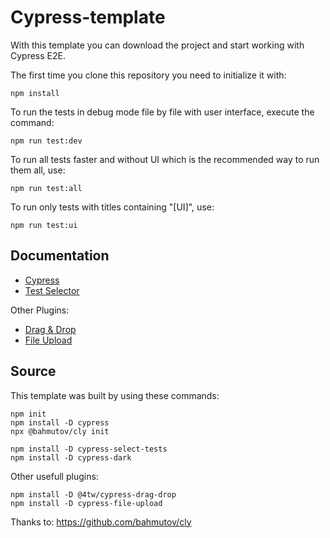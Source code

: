 # Cypress-template

With this template you can download the project and start working with Cypress E2E.

The first time you clone this repository you need to initialize it with:
```
npm install
```

To run the tests in debug mode file by file with user interface, execute the command:
```
npm run test:dev
```

To run all tests faster and without UI which is the recommended way to run them all, use:
```
npm run test:all
```

To run only tests with titles containing "[UI]", use:
```
npm run test:ui
```

## Documentation

* [Cypress](https://docs.cypress.io/guides/overview/why-cypress.html)
* [Test Selector](https://github.com/bahmutov/cypress-select-tests#cypress-select-tests)

Other Plugins:
* [Drag & Drop](https://github.com/4teamwork/cypress-drag-drop#cypress-drag-drop)
* [File Upload](https://github.com/abramenal/cypress-file-upload#cypress-file-upload)


## Source
This template was built by using these commands:
```
npm init
npm install -D cypress
npx @bahmutov/cly init

npm install -D cypress-select-tests
npm install -D cypress-dark
```
Other usefull plugins:
```
npm install -D @4tw/cypress-drag-drop
npm install -D cypress-file-upload
```

Thanks to:
https://github.com/bahmutov/cly
